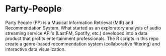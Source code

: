 # Party-People
Party People (PP) is a Musical Information Retrieval (MIR) and Recommendation System. What
started as an exploratory analysis of audio streaming service API's (LastFM, Spotify, etc.) 
developed into a data product that profits entertainment professionals. The R scripts in this repo 
create a genre-based recommendation system (collaborative filtering) and interactive data visualization. 
